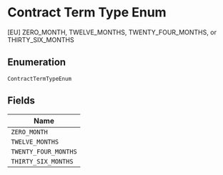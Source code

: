 
# Contract Term Type Enum

[EU] ZERO_MONTH, TWELVE_MONTHS, TWENTY_FOUR_MONTHS, or THIRTY_SIX_MONTHS

## Enumeration

`ContractTermTypeEnum`

## Fields

| Name |
|  --- |
| `ZERO_MONTH` |
| `TWELVE_MONTHS` |
| `TWENTY_FOUR_MONTHS` |
| `THIRTY_SIX_MONTHS` |

